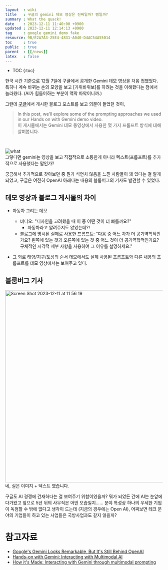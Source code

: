 ```yaml
---
layout  : wiki
title   : 구글의 gemini 데모 영상은 진짜일까? 뻥일까?
summary : What the quack!
date    : 2023-12-11 11:40:00 +0900
updated : 2023-12-11 12:14:13 +0900
tag     : google gemini demo fake
resource: 9B/E2A7A3-25E4-4831-A040-D4AC54A55014
toc     : true
public  : true
parent  : [[/news]]
latex   : false
---
```

* TOC
{:toc}

한국 시간 기준으로 12월 7일에 구글에서 공개한 Gemini 데모 영상을 처음 접했었다. 특히나 계속 바뀌는 손의 모양을 보고 [가위바위보]를 하려는 것을 이해했다는 점에서 놀라웠다. (AI가 힘들어하는 부분이 맥락 파악이니까.)  

그런데 <u>구글</u>에서 게시한 블로그 포스트를 보고 의문이 들었던 것이,
> In this post, we’ll explore some of the prompting approaches we used in our Hands on with Gemini demo video.  
> 이 게시물에서는 Gemini 데모 동영상에서 사용한 몇 가지 프롬프트 방식에 대해 살펴봅니다.  

<br>

![what](https://github.com/gaba42/gaba42.github.io/assets/106816837/3b7825cd-1d87-4c24-86b7-9510d78b90fc)  
그렇다면 gemini는 영상을 보고 직접적으로 소통한게 아니라  텍스트(프롬프트)를 추가적으로 사용했다는 말인가? 

궁금해서 추가적으로 찾아보던 중 뭔가 석연치 않음을 느낀 사람들이 꽤 있다는 걸 알게되었고, 구글은 여전히 OpenAI 아래다는 내용의 블룸버그의 기사도 발견할 수 있었다.

## 데모 영상과 블로그 게시물의 차이
- 자동차 그리는 데모
    - 비디오: "디자인을 고려했을 때 이 중 어떤 것이 더 빠를까요?"
        - 자동차라고 알려주지도 않았는데?!
    - 블로그에 명시된 실제로 사용한 프롬프트: "다음 중 어느 차가 더 공기역학적인가요? 왼쪽에 있는 것과 오른쪽에 있는 것 중 어느 것이 더 공기역학적인가요? 구체적인 시각적 세부 사항을 사용하여 그 이유를 설명하세요."

- 그 외로 태양/지구/토성의 순서 데모에서도 실제 사용된 프롬프트와 다른 내용의 프롬프트를 데모 영상에서는 보여주고 있다.

## 블룸버그 기사
<img width="615" alt="Screen Shot 2023-12-11 at 11 56 19" src="https://github.com/gaba42/gaba42.github.io/assets/106816837/f9328e01-ca54-4687-8cba-5aeb5b116910">  
네, 실은 이미지 + 텍스트 였습니다.



구글도 AI 경쟁에 건재하다는 걸 보여주기 위함이였을까? 뭐가 되었든 간에 AI는 눈앞에 다가왔고 앞으로 5년 뒤의 사무직은 어떤 모습일지...... 분야 특성상 하나의 우세한 기업이 독점할 수 밖에 없다고 생각이 드는데 (지금의 경우에는 Open AI), 어찌보면 테크 분야의 기업들이 하고 있는 사업들은 국방사업과도 같지 않을까?


# 참고자료
- [Google's Gemini Looks Remarkable, But It's Still Behind OpenAI](https://www.bloomberg.com/opinion/articles/2023-12-07/google-s-gemini-ai-model-looks-remarkable-but-it-s-still-behind-openai-s-gpt-4)
- [Hands-on with Gemini: Interacting with Multimodal AI](https://www.youtube.com/watch?v=UIZAiXYceBI)
- [How it's Made: Interacting with Gemini through multimodal prompting](https://developers.googleblog.com/2023/12/how-its-made-gemini-multimodal-prompting.html)
